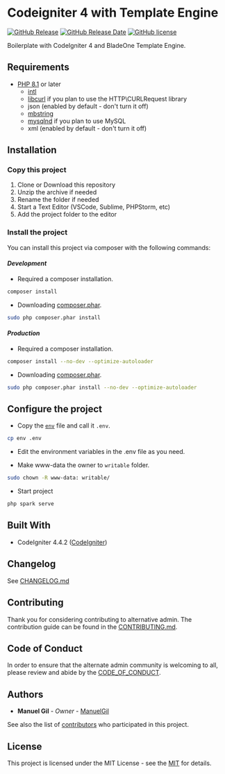 # Codeigniter 4 with Template Engine

[![GitHub Release](https://img.shields.io/github/v/release/ManuelGil/ci4-blade)](https://github.com/ManuelGil/ci4-blade/releases/tag/v1.9.0)
[![GitHub Release Date](https://img.shields.io/github/release-date/ManuelGil/ci4-blade)](https://github.com/ManuelGil/ci4-blade/releases/tag/v1.9.0)
[![GitHub license](https://img.shields.io/github/license/ManuelGil/ci4-blade)](./LICENSE)

Boilerplate with CodeIgniter 4 and BladeOne Template Engine.

## Requirements

- [PHP 8.1](https://www.php.net/releases/8_1_0.php) or later
  - [intl](http://php.net/manual/en/intl.requirements.php)
  - [libcurl](http://php.net/manual/en/curl.requirements.php) if you plan to use the HTTP\CURLRequest library
  - json (enabled by default - don't turn it off)
  - [mbstring](http://php.net/manual/en/mbstring.installation.php)
  - [mysqlnd](http://php.net/manual/en/mysqlnd.install.php) if you plan to use MySQL
  - xml (enabled by default - don't turn it off)

## Installation

### Copy this project

1. Clone or Download this repository
2. Unzip the archive if needed
3. Rename the folder if needed
4. Start a Text Editor (VSCode, Sublime, PHPStorm, etc)
5. Add the project folder to the editor

### Install the project

You can install this project via composer with the following commands:

#### _Development_

- Required a composer installation.

```bash
composer install
```

- Downloading [composer.phar](https://getcomposer.org/download/).

```bash
sudo php composer.phar install
```

#### _Production_

- Required a composer installation.

```bash
composer install --no-dev --optimize-autoloader
```

- Downloading [composer.phar](https://getcomposer.org/download/).

```bash
sudo php composer.phar install --no-dev --optimize-autoloader
```

## Configure the project

- Copy the [`env`](./env) file and call it `.env`.

```bash
cp env .env
```

- Edit the environment variables in the .env file as you need.

- Make www-data the owner to `writable` folder.

```bash
sudo chown -R www-data: writable/
```

- Start project

```bash
php spark serve
```

## Built With

- CodeIgniter 4.4.2 ([CodeIgniter](https://www.codeigniter.com/download))

## Changelog

See [CHANGELOG.md](./CHANGELOG.md)

## Contributing

Thank you for considering contributing to alternative admin. The contribution guide can be found in the [CONTRIBUTING.md](./.github/CONTRIBUTING.md).

## Code of Conduct

In order to ensure that the alternate admin community is welcoming to all, please review and abide by the [CODE_OF_CONDUCT](./.github/CODE_OF_CONDUCT.md).

## Authors

- **Manuel Gil** - _Owner_ - [ManuelGil](https://github.com/ManuelGil)

See also the list of [contributors](https://github.com/ManuelGil/ci4-blade/contributors)
who participated in this project.

## License

This project is licensed under the MIT License - see the [MIT](https://opensource.org/licenses/MIT) for details.
